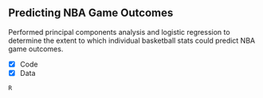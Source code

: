 ## Predicting NBA Game Outcomes
Performed principal components analysis and logistic regression to determine the extent to which individual basketball stats could predict NBA game outcomes.
- [x] Code
- [x] Data

`R`
